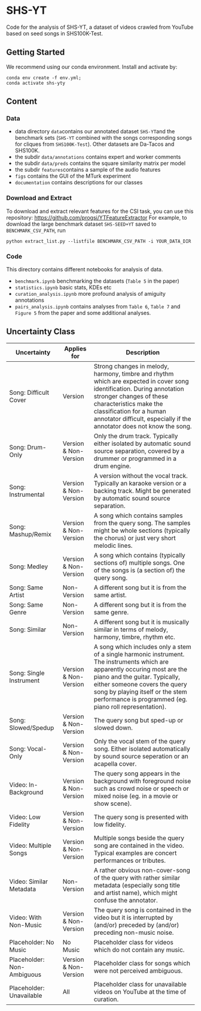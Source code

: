 # SHS-YT

Code for the analysis of SHS-YT, a dataset of videos crawled from YouTube based on seed songs in SHS100K-Test.

## Getting Started
We recommend using our conda environment. Install and activate by:
```
conda env create -f env.yml;
conda activate shs-yty
```
## Content

### Data
- data directory `data`contains our annotated dataset `SHS-YT`and the benchmark sets (`SHS-YT` combined with the songs corresponding songs for cliques from `SHS100K-Test`). Other datasets are Da-Tacos and SHS100K.
- the subdir `data/annotations` contains expert and worker comments
- the subdir `data/preds` contains the square similarity matrix per model
- the subdir `features`contains a sample of the audio features
- `figs` contains the GUI of the MTurk experiment
- `documentation` contains descriptions for our classes

### Download and Extract
To download and extract relevant features for the CSI task, you can use this repository: https://github.com/progsi/YTFeatureExtractor
For example, to download the large benchmark dataset `SHS-SEED+YT` saved to `BENCHMARK_CSV_PATH`, run
```
python extract_list.py --listfile BENCHMARK_CSV_PATH -i YOUR_DATA_DIR
```
### Code

This directory contains different notebooks for analysis of data.

- `benchmark.ipynb` benchmarking the datasets (`Table 5` in the paper)
- `statistics.ipynb` basic stats, KDEs etc
- `curation_analysis.ipynb` more profound analysis of amiguity annotations
- `pairs_analysis.ipynb` contains analyses from `Table 6`, `Table 7` and `Figure 5` from the paper and some additional analyses.

## Uncertainty Class


| Uncertainty              | Applies for | Description |
|------------------------|-------------|-------------|
| Song: Difficult Cover   | Version |Strong changes in melody, harmony, timbre and rhythm which are expected in cover song identification. During annotation stronger changes of these characteristics make the classification for a human annotator difficult, especially if the annotator does not know the song.            |
| Song: Drum-Only         |  Version & Non-Version | Only the drum track. Typically either isolated by automatic sound source separation, covered by a drummer or programmed in a drum engine.            |
| Song: Instrumental      |  Version & Non-Version | A version without the vocal track. Typically an karaoke version or a backing track. Might be generated by automatic sound source separation.              |
| Song: Mashup/Remix     |  Version & Non-Version | A song which contains samples from the query song. The samples might be whole sections (typically the chorus) or just very short melodic lines.  |
| Song: Medley            |  Version & Non-Version | A song which contains (typically sections of) multiple songs. One of the songs is (a section of) the query song. |
| Song: Same Artist       | Non-Version | A different song but it is from the same artist.  |
| Song: Same Genre        | Non-Version | A different song but it is from the same genre.            |
| Song: Similar           | Non-Version | A different song but it is musically similar in terms of melody, harmony, timbre, rhythm etc.            |
| Song: Single Instrument |  Version & Non-Version | A song which includes only a stem of a single harmonic instrument. The instruments which are apparently occuring most are the piano and the guitar. Typically, either someone covers the query song by playing itself or the stem performance is programmed (eg. piano roll representation).          |
| Song: Slowed/Spedup     |  Version & Non-Version  | The query song but sped-up or slowed down.            |
| Song: Vocal-Only        |  Version & Non-Version | Only the vocal stem of the query song. Either isolated automatically by sound source seperation or an acapella cover.   |
| Video: In-Background |  Version & Non-Version | The query song appears in the background with foreground noise such as crowd noise or speech or mixed noise (eg. in a movie or show scene).            |
| Video: Low Fidelity     |  Version & Non-Version | The query song is presented with low fidelity.            |
| Video: Multiple Songs   |  Version & Non-Version | Multiple songs beside the query song are contained in the video. Typical examples are concert performances or tributes.    |
| Video: Similar Metadata | Non-Version | A rather obvious non-cover-song of the query with rather similar metadata (especially song title and artist name), which might confuse the annotator. |
| Video: With Non-Music | Version & Non-Version | The query song is contained in the video but it is interrupted by (and/or) preceded by (and/or) preceding non-music noise.  
| Placeholder: No Music  |  No Music  | Placeholder class for videos which do not contain any music.            |
| Placeholder: Non-Ambiguous | Version & Non-Version | Placeholder class for songs which were not perceived ambiguous.            |
| Placeholder: Unavailable | All   | Placeholder class for unavailable videos on YouTube at the time of curation.            |

